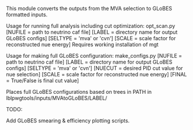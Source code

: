 This module converts the outputs from the MVA selection to GLoBES formatted inputs.

Usage for running full analysis including cut optimization:
opt_scan.py [NUFILE = path to neutrino caf file] [LABEL = directory name for output GLoBES configs] [SELTYPE = 'mva' or 'cvn'] [SCALE = scale factor for reconstructed nue energy]
Requires working installation of mgt

Usage for making full GLoBES configuration:
make_configs.py [NUFILE = path to neutrino caf file] [LABEL = directory name for output GLoBES configs] [SELTYPE = 'mva' or 'cvn'] [NUECUT = desired PID cut value for nue selection] [SCALE = scale factor for reconstructed nue energy] [FINAL = True/False is final cut value]

Places full GLoBES configurations based on trees in PATH in lblpwgtools/inputs/MVAtoGLoBES/LABEL/

TODO:

Add GLoBES smearing & efficiency plotting scripts.
